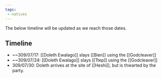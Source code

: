 ```yaml
---
tags:
 - natives
---
```

The below timeline will be updated as we reach those dates.
## Timeline
- ~~309/07/17: [[Doleth Ewalago]] slays [[Bien]] using the [[Godcleaver]]
- ~~309/07/24: [[Doleth Ewalago]] slays [[Ttep]] using the [[Godcleaver]] 
- 309/07/30: Doleth arrives at the site of [[Heshi]], but is thwarted by the party.